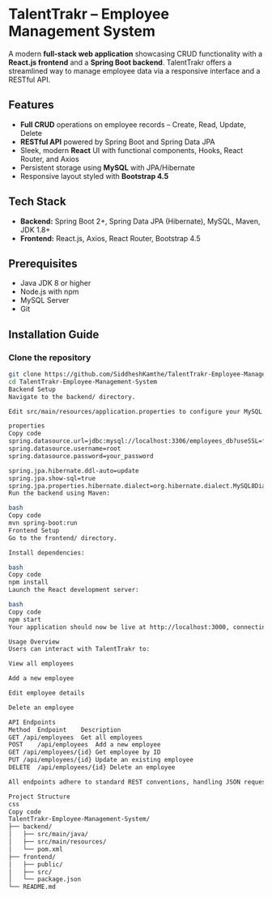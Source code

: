 # TalentTrakr – Employee Management System

A modern **full-stack web application** showcasing CRUD functionality with a **React.js frontend** and a **Spring Boot backend**. TalentTrakr offers a streamlined way to manage employee data via a responsive interface and a RESTful API.

##  Features
- **Full CRUD** operations on employee records – Create, Read, Update, Delete  
- **RESTful API** powered by Spring Boot and Spring Data JPA  
- Sleek, modern **React** UI with functional components, Hooks, React Router, and Axios  
- Persistent storage using **MySQL** with JPA/Hibernate  
- Responsive layout styled with **Bootstrap 4.5**

##  Tech Stack
- **Backend:** Spring Boot 2+, Spring Data JPA (Hibernate), MySQL, Maven, JDK 1.8+  
- **Frontend:** React.js, Axios, React Router, Bootstrap 4.5  

##  Prerequisites
- Java JDK 8 or higher  
- Node.js with npm  
- MySQL Server  
- Git

##  Installation Guide

### Clone the repository
```bash
git clone https://github.com/SiddheshKamthe/TalentTrakr-Employee-Management-System.git
cd TalentTrakr-Employee-Management-System
Backend Setup
Navigate to the backend/ directory.

Edit src/main/resources/application.properties to configure your MySQL settings:

properties
Copy code
spring.datasource.url=jdbc:mysql://localhost:3306/employees_db?useSSL=false&serverTimezone=UTC
spring.datasource.username=root
spring.datasource.password=your_password

spring.jpa.hibernate.ddl-auto=update
spring.jpa.show-sql=true
spring.jpa.properties.hibernate.dialect=org.hibernate.dialect.MySQL8Dialect
Run the backend using Maven:

bash
Copy code
mvn spring-boot:run
Frontend Setup
Go to the frontend/ directory.

Install dependencies:

bash
Copy code
npm install
Launch the React development server:

bash
Copy code
npm start
Your application should now be live at http://localhost:3000, connecting to the backend running by default on port 8080.

Usage Overview
Users can interact with TalentTrakr to:

View all employees

Add a new employee

Edit employee details

Delete an employee

API Endpoints
Method	Endpoint	Description
GET	/api/employees	Get all employees
POST	/api/employees	Add a new employee
GET	/api/employees/{id}	Get employee by ID
PUT	/api/employees/{id}	Update an existing employee
DELETE	/api/employees/{id}	Delete an employee

All endpoints adhere to standard REST conventions, handling JSON request and response bodies.

Project Structure
css
Copy code
TalentTrakr-Employee-Management-System/
├── backend/
│   ├── src/main/java/
│   ├── src/main/resources/
│   └── pom.xml
├── frontend/
│   ├── public/
│   ├── src/
│   └── package.json
└── README.md
